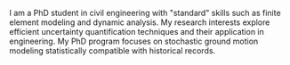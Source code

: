 I am a PhD student in civil engineering with "standard" skills such as finite element modeling and dynamic analysis. My research interests explore efficient uncertainty quantification techniques and their application in engineering.  My PhD program focuses on stochastic ground motion modeling statistically compatible with historical records.

